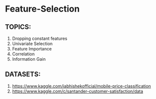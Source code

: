 # Feature-Selection

## TOPICS:
1) Dropping constant features
2) Univariate Selection
3) Feature Importance
4) Correlation
5) Information Gain

## DATASETS:
1. https://www.kaggle.com/iabhishekofficial/mobile-price-classification
2. https://www.kaggle.com/c/santander-customer-satisfaction/data
